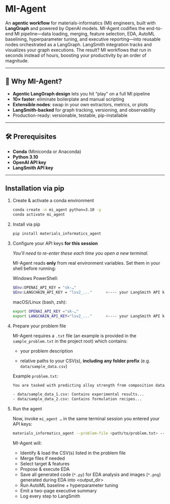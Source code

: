 # MI-Agent

An **agentic workflow** for materials-informatics (MI) engineers, built with **LangGraph** and powered by OpenAI models. MI-Agent codifies the end-to-end MI pipeline—data loading, merging, feature selection, EDA, AutoML baselining, hyperparameter tuning, and executive reporting—into reusable nodes orchestrated as a LangGraph. LangSmith integration tracks and visualizes your graph executions. The result? MI workflows that run in seconds instead of hours, boosting your productivity by an order of magnitude.

---

## 🚀 Why MI-Agent?

- **Agentic LangGraph design** lets you hit “play” on a full MI pipeline  
- **10× faster**: eliminate boilerplate and manual scripting  
- **Extensible nodes**: swap in your own extractors, metrics, or plots  
- **LangSmith-backed** for graph tracking, versioning, and observability  
- Production-ready: versionable, testable, pip-installable

---

## 🛠️ Prerequisites

- **Conda** (Miniconda or Anaconda)  
- **Python 3.10**  
- **OpenAI API key**  
- **LangSmith API key**  

---

## Installation via pip

1. Create & activate a conda environment  
   ```bash
   conda create -n mi_agent python=3.10 -y
   conda activate mi_agent
   ```

2. Install via pip
   ```bash
   pip install materials_informatics_agent
   ```

3. Configure your API keys **for this session**

   _You’ll need to re-enter these each time you open a new terminal._
   
   MI-Agent reads **only** from real environment variables. Set them in your shell before running:
   
   Windows PowerShell:
   ```bash
   $Env:OPENAI_API_KEY = "sk-…"
   $Env:LANGCHAIN_API_KEY = "lsv2_..."      <---- your LangSmith API key
   ```

   macOS/Linux (bash, zsh):
   ```bash
   export OPENAI_API_KEY ="sk-…"
   export LANGCHAIN_API_KEY="lsv2_..."      <---- your LangSmith API key
   ```

4. Prepare your problem file
   
   MI-Agent requires a `.txt` file (an example is provided in the `sample_problem.txt` in the project root) which contains:

   - your problem description

   - relative paths to your CSV(s), **including any folder prefix** (e.g. `data/sample_data.csv`)

   Example `problem.txt`:
   ```bash
   You are tasked with predicting alloy strength from composition data...

   - data/sample_data_1.csv: Contains experimental results...
   - data/sample_data_2.csv: Contains formulation recipes...
   ```

5. Run the agent

   Now, invoke `mi_agent …` in the same terminal session you entered your API keys:
   ```bash
   materials_informatics_agent --problem-file <path/to/problem.txt> --output-dir <path/to/output_dir>
   ```

   MI-Agent will:

   - Identify & load the CSV(s) listed in the problem file
   - Merge files if needed
   - Select target & features
   - Propose & execute EDA
   - Save all generated code (`*.py`) for EDA analysis and images (`*.png`) generated during EDA into <output_dir>
   - Run AutoML baseline + hyperparameter tuning
   - Emit a two-page executive summary
   - Log every step to LangSmith